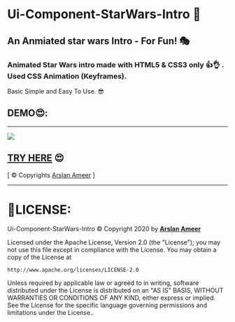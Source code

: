 # Ui-Component-StarWars-Intro 🎡

## An Anmiated star wars Intro - For Fun! 🎭

### Animated Star Wars intro made with HTML5 & CSS3 only 👍👌 . Used CSS Animation (Keyframes).

Basic Simple and Easy To Use. 😎

## DEMO😍:

---

![](demo.gif)

## [TRY HERE](https://arslanameer.github.io/Ui-Component-StarWars-Intro/) 😍

[ © Copyrights [Arslan Ameer](http://www.arslanameer.com/) ]

---

# 🔐LICENSE:

Ui-Component-StarWars-Intro © Copyright 2020 by **[Arslan Ameer](http://www.arslanameer.com/)**

Licensed under the Apache License, Version 2.0 (the "License");
you may not use this file except in compliance with the License.
You may obtain a copy of the License at

    http://www.apache.org/licenses/LICENSE-2.0

Unless required by applicable law or agreed to in writing, software
distributed under the License is distributed on an "AS IS" BASIS,
WITHOUT WARRANTIES OR CONDITIONS OF ANY KIND, either express or implied.
See the License for the specific language governing permissions and
limitations under the License..
